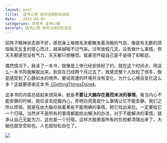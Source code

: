 ```yaml
---
layout: post
title:  读书心得-如何活得轻松自在
date:   2015-04-03
categories: 非技术 读书心得
excerpt: 读书心得-如何活得轻松自在
---
```


前阵子精神状态很不好，感觉身上每根毛发都散发着消极的气息，像是有无数的烦恼每天反复的穿心而过，越来越喘不过气来。过年放假几天，没有做什么事情，但天天都感觉没有气力，天天都只想睡觉。我甚至怀疑自己是不是得了抑郁症。  

偶然情况下，我读了一本书，就像是上帝已经安排好了的，就在这个时间点，用这么一本书将我解脱出来。到现在已经两个月过去了，我感觉整个人放松了很多，像是感受到了心静如水的境界。要说周遭的环境并没有变化，为什么心境会变化这么多？这就要感谢这本书[《GettingThingsDone》](https://github.com/HarmonyHu/harmonyhu.github.io/raw/master/_posts/books/GettingThingsDone.txt)。  

这本书的内容总结起来很简单，就是**不要让大脑存在悬而未决的事情**。每当内心不能安静的时候，就应该去挖掘内心，弄明白究竟是什么事情让它不能安静。我们之所以烦恼，就是任由大脑存放着某些不能明确的事情。把它找出来后，一定要给它一个归宿。当然并不是所有的事情都能给出解决的办法，对于不能解决的事情，就承认自己无能为力，这也是一个归宿。这样大脑里面所有的负担都清理出来了，大脑也就空空如也。人也就轻松自在了。  

![](https://github.com/HarmonyHu/harmonyhu.github.io/raw/master/_posts/images/chan.jpg) 